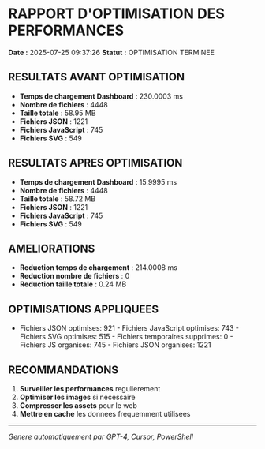 # RAPPORT D'OPTIMISATION DES PERFORMANCES

**Date :** 2025-07-25 09:37:26
**Statut :** OPTIMISATION TERMINEE

## RESULTATS AVANT OPTIMISATION

- **Temps de chargement Dashboard** : 230.0003 ms
- **Nombre de fichiers** : 4448
- **Taille totale** : 58.95 MB
- **Fichiers JSON** : 1221
- **Fichiers JavaScript** : 745
- **Fichiers SVG** : 549

## RESULTATS APRES OPTIMISATION

- **Temps de chargement Dashboard** : 15.9995 ms
- **Nombre de fichiers** : 4448
- **Taille totale** : 58.72 MB
- **Fichiers JSON** : 1221
- **Fichiers JavaScript** : 745
- **Fichiers SVG** : 549

## AMELIORATIONS

- **Reduction temps de chargement** : 214.0008 ms
- **Reduction nombre de fichiers** : 0
- **Reduction taille totale** : 0.24 MB

## OPTIMISATIONS APPLIQUEES

- Fichiers JSON optimises: 921 - Fichiers JavaScript optimises: 743 - Fichiers SVG optimises: 515 - Fichiers temporaires supprimes: 0 - Fichiers JS organises: 745 - Fichiers JSON organises: 1221

## RECOMMANDATIONS

1. **Surveiller les performances** regulierement
2. **Optimiser les images** si necessaire
3. **Compresser les assets** pour le web
4. **Mettre en cache** les donnees frequemment utilisees

---
*Genere automatiquement par GPT-4, Cursor, PowerShell*
